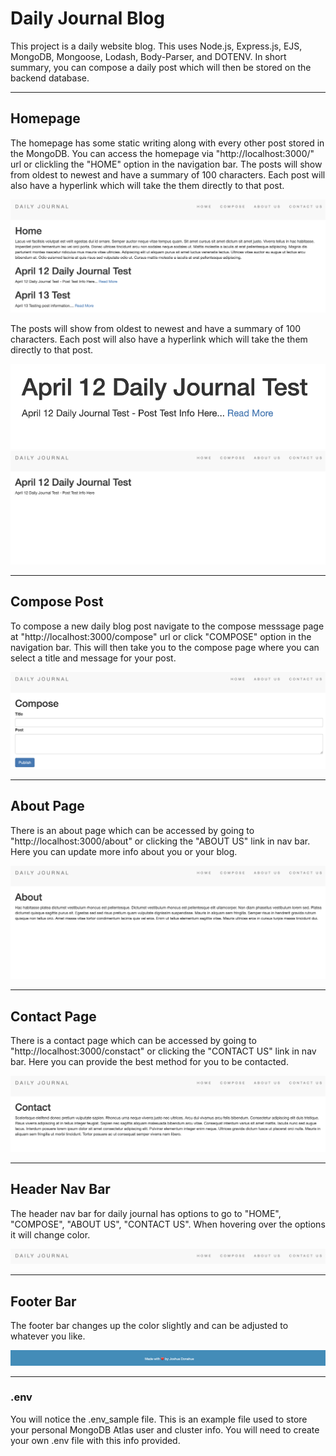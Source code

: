 # Daily Journal Blog

This project is a daily website blog. This uses Node.js, Express.js, EJS, MongoDB, Mongoose, Lodash, Body-Parser, and DOTENV. In short summary, you can compose a daily post which will then be stored on the backend database.

---

## Homepage

The homepage has some static writing along with every other post stored in the MongoDB. You can access the homepage via "http://localhost:3000/" url or clickling the "HOME" option in the navigation bar. The posts will show from oldest to newest and have a summary of 100 characters. Each post will also have a hyperlink which will take the them directly to that post.

<img src="public/images/homepage-screenshot.png">

The posts will show from oldest to newest and have a summary of 100 characters. Each post will also have a hyperlink which will take the them directly to that post.

<img src="public/images/homepage-post-preview.png">

<img src="public/images/composed-post-page.png">

---

## Compose Post

To compose a new daily blog post navigate to the compose messsage page at "http://localhost:3000/compose" url or click "COMPOSE" option in the navigation bar. This will then take you to the compose page where you can select a title and message for your post.

<img src="public/images/compose-post.png">

---

## About Page

There is an about page which can be accessed by going to "http://localhost:3000/about" or clicking the "ABOUT US" link in nav bar. Here you can update more info about you or your blog.

<img src="public/images/about-page.png">

---

## Contact Page

There is a contact page which can be accessed by going to "http://localhost:3000/constact" or clicking the "CONTACT US" link in nav bar. Here you can provide the best method for you to be contacted.

<img src="public/images/contact-page.png">

---

## Header Nav Bar

The header nav bar for daily journal has options to go to "HOME", "COMPOSE", "ABOUT US", "CONTACT US". When hovering over the options it will change color.

<img src="public/images/daily-journal-nav-bar.png">

---

## Footer Bar

The footer bar changes up the color slightly and can be adjusted to whatever you like.

<img src="public/images/footer-bar.png">

---

### .env

You will notice the .env_sample file. This is an example file used to store your personal MongoDB Atlas user and cluster info. You will need to create your own .env file with this info provided.
